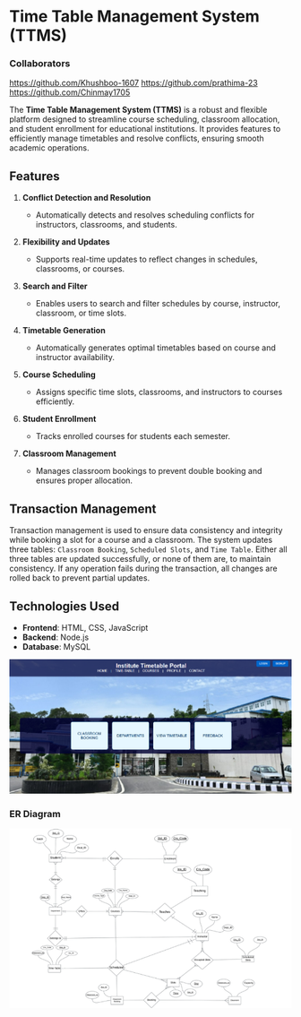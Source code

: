 # Time Table Management System (TTMS)

### Collaborators
https://github.com/Khushboo-1607
https://github.com/prathima-23
https://github.com/Chinmay1705

The **Time Table Management System (TTMS)** is a robust and flexible platform designed to streamline course scheduling, classroom allocation, and student enrollment for educational institutions. It provides features to efficiently manage timetables and resolve conflicts, ensuring smooth academic operations.

## Features

1. **Conflict Detection and Resolution**
   - Automatically detects and resolves scheduling conflicts for instructors, classrooms, and students.

2. **Flexibility and Updates**
   - Supports real-time updates to reflect changes in schedules, classrooms, or courses.

3. **Search and Filter**
   - Enables users to search and filter schedules by course, instructor, classroom, or time slots.

4. **Timetable Generation**
   - Automatically generates optimal timetables based on course and instructor availability.

5. **Course Scheduling**
   - Assigns specific time slots, classrooms, and instructors to courses efficiently.

6. **Student Enrollment**
   - Tracks enrolled courses for students each semester.

7. **Classroom Management**
   - Manages classroom bookings to prevent double booking and ensures proper allocation.

## Transaction Management

Transaction management is used to ensure data consistency and integrity while booking a slot for a course and a classroom. The system updates three tables: `Classroom Booking`, `Scheduled Slots`, and `Time Table`. Either all three tables are updated successfully, or none of them are, to maintain consistency. If any operation fails during the transaction, all changes are rolled back to prevent partial updates.

## Technologies Used

- **Frontend**: HTML, CSS, JavaScript
- **Backend**: Node.js
- **Database**: MySQL


![ITTP](images/ITTP.png)

### ER Diagram 
![ER Diagram](images/ER.png)
